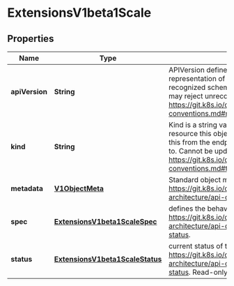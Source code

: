 
# ExtensionsV1beta1Scale

## Properties
Name | Type | Description | Notes
------------ | ------------- | ------------- | -------------
**apiVersion** | **String** | APIVersion defines the versioned schema of this representation of an object. Servers should convert recognized schemas to the latest internal value, and may reject unrecognized values. More info: https://git.k8s.io/community/contributors/devel/api-conventions.md#resources |  [optional]
**kind** | **String** | Kind is a string value representing the REST resource this object represents. Servers may infer this from the endpoint the client submits requests to. Cannot be updated. In CamelCase. More info: https://git.k8s.io/community/contributors/devel/api-conventions.md#types-kinds |  [optional]
**metadata** | [**V1ObjectMeta**](V1ObjectMeta.md) | Standard object metadata; More info: https://git.k8s.io/community/contributors/devel/sig-architecture/api-conventions.md#metadata. |  [optional]
**spec** | [**ExtensionsV1beta1ScaleSpec**](ExtensionsV1beta1ScaleSpec.md) | defines the behavior of the scale. More info: https://git.k8s.io/community/contributors/devel/sig-architecture/api-conventions.md#spec-and-status. |  [optional]
**status** | [**ExtensionsV1beta1ScaleStatus**](ExtensionsV1beta1ScaleStatus.md) | current status of the scale. More info: https://git.k8s.io/community/contributors/devel/sig-architecture/api-conventions.md#spec-and-status. Read-only. |  [optional]



